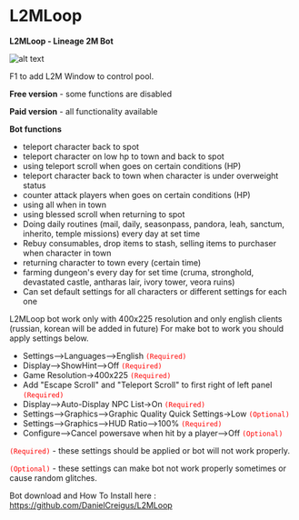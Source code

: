 # L2MLoop

**L2MLoop - Lineage 2M Bot**

![alt text](http://v1520843.hosted-by-vdsina.ru/logo.png)

F1 to add L2M Window to control pool.

**Free version** - some functions are disabled

**Paid version** - all functionality available

**Bot functions**

* teleport character back to spot
* teleport character on low hp to town and back to spot
* using teleport scroll when goes on certain conditions (HP)
* teleport character back to town when character is under overweight status
* counter attack players when goes on certain conditions (HP)
* using all when in town
* using blessed scroll when returning to spot
* Doing daily routines (mail, daily, seasonpass, pandora, leah, sanctum, inherito, temple missions) every day at set time
* Rebuy consumables, drop items to stash, selling items to purchaser when character in town
* returning character to town every (certain time)
* farming dungeon's every day for set time (cruma, stronghold, devastated castle, antharas lair, ivory tower, veora ruins)
* Can set default settings for all characters or different settings for each one

 L2MLoop bot work only with 400x225 resolution and only english clients (russian, korean will be added in future)
For make bot to work you should apply settings below.

* Settings-->Languages-->English <code style="color : red">(Required)</code>
* Display-->ShowHint-->Off <code style="color : red">(Required)</code>
* Game Resolution->400x225 <code style="color : red">(Required)</code>
* Add "Escape Scroll" and "Teleport Scroll" to first right of left panel <code style="color : red">(Required)</code>
* Display-->Auto-Display NPC List->On <code style="color : red">(Required)</code>
* Settings-->Graphics-->Graphic Quality Quick Settings->Low <code style="color : red">(Optional)</code>
* Settings-->Graphics-->HUD Ratio-->100% <code style="color : red">(Required)</code>
* Configure-->Cancel powersave when hit by a player-->Off <code style="color : red">(Optional)</code>


<code style="color : red">(Required)</code> - these settings should be applied or bot will not work properly.

<code style="color : red">(Optional)</code> - these settings can make bot not work properly sometimes or cause random glitches.

Bot download and How To Install here : 
https://github.com/DanielCreigus/L2MLoop
